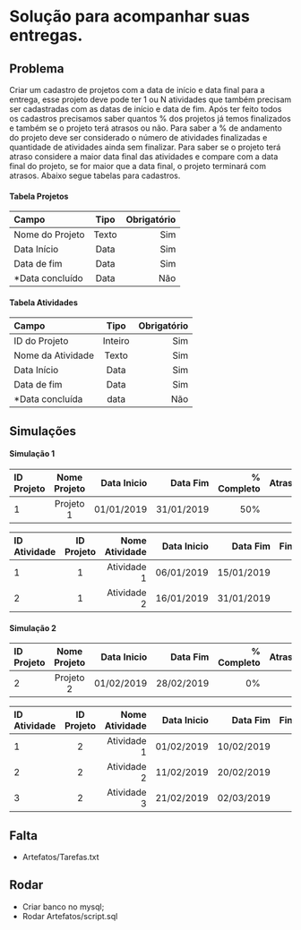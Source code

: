 # Solução para acompanhar suas entregas.

## Problema

Criar um cadastro de projetos com a data de início e data final para a entrega, esse projeto deve pode ter 1 ou N atividades que também precisam ser cadastradas com as datas de início e data de fim. Após ter feito todos os cadastros precisamos saber quantos % dos projetos já temos finalizados e também se o projeto terá atrasos ou não. Para saber a % de andamento do projeto deve ser considerado o número de atividades finalizadas e quantidade de atividades ainda sem finalizar. Para saber se o projeto terá atraso considere a maior data final das atividades e compare com a data final do projeto, se for maior que a data final, o projeto terminará com atrasos. Abaixo segue tabelas para cadastros.

#### Tabela Projetos
| Campo           | Tipo    | Obrigatório  |
| :-------------- | :-----: | -----------: |
| Nome do Projeto | Texto   | Sim          |
| Data Início     | Data    | Sim          |
| Data de fim     | Data    | Sim          |
| *Data concluído | Data    | Não          |

#### Tabela Atividades
| Campo             | Tipo    | Obrigatório  |
| :--------------   | :-----: | -----------: |
| ID do Projeto     | Inteiro | Sim          |
| Nome da Atividade | Texto   | Sim          |
| Data Início       | Data    | Sim          |
| Data de fim       | Data    | Sim          |
| *Data concluída   | data    | Não          |

## Simulações

#### Simulação 1

| ID Projeto | Nome Projeto | Data Inicio | Data Fim   | % Completo | Atrasado |
| :--------- | :----------: | ----------: | ---------: | ---------: | -------: |
| 1          | Projeto 1    | 01/01/2019  | 31/01/2019 | 50%        | Não      |

| ID Atividade | ID Projeto | Nome Atividade | Data Inicio | Data Fim   | Finalizada? |
| :---------- | :---------: | -------------: | ----------: | ---------: | ----------: |
| 1          | 1            | Atividade 1    | 06/01/2019  | 15/01/2019 | Sim         |
| 2          | 1            | Atividade 2    | 16/01/2019  | 31/01/2019 | Não         |

#### Simulação 2

| ID Projeto | Nome Projeto | Data Inicio | Data Fim   | % Completo | Atrasado |
| :--------- | :----------: | ----------: | ---------: | ---------: | -------: |
| 2          | Projeto 2    | 01/02/2019  | 28/02/2019 | 0%         | Sim      |

| ID Atividade | ID Projeto | Nome Atividade | Data Inicio | Data Fim   | Finalizada? |
| :---------- | :---------: | -------------: | ----------: | ---------: | ----------: |
| 1          | 2            | Atividade 1    | 01/02/2019  | 10/02/2019 | Não         |
| 2          | 2            | Atividade 2    | 11/02/2019  | 20/02/2019 | Não         |
| 3          | 2            | Atividade 3    | 21/02/2019  | 02/03/2019 | Não         |

## Falta
* Artefatos/Tarefas.txt

## Rodar
* Criar banco no mysql;
* Rodar Artefatos/script.sql 